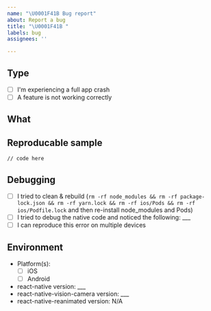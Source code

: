 ```yaml
---
name: "\U0001F41B Bug report"
about: Report a bug
title: "\U0001F41B "
labels: bug
assignees: ''

---
```


<!-- ❤️ Thank you for your contribution! ❤️ -->
<!-- Remember that you can use this project FOR FREE. -->
<!-- Badly written issues are less likely to be picked up than well written ones. -->

## Type

<!--
    Replace the `[ ]` with a `[x]` where it fits:
-->

* [ ] I'm experiencing a full app crash
* [ ] A feature is not working correctly

## What

<!--
  Enter a short description for the issue you're experiencing.
-->

## Reproducable sample

<!--
    Paste a minimal code snippet in there that I/we can use to reproduce the problem you're experiencing. You can also link a GitHub repository.
    ⚠️ Note: if you don't provide a reproducable sample, your issue will most likely not be picked up.
-->

```tsx
// code here
```

## Debugging

<!--
    Replace the `[ ]` with a `[x]` where it fits:
-->

* [ ] I tried to clean & rebuild (`rm -rf node_modules && rm -rf package-lock.json && rm -rf yarn.lock && rm -rf ios/Pods && rm -rf ios/Podfile.lock` and then re-install node_modules and Pods)
* [ ] I tried to debug the native code and noticed the following: ___
* [ ] I can reproduce this error on multiple devices

## Environment

<!--
    Replace the `[ ]` with a `[x]` where it fits, and fill in the versions from `package.json`
-->

* Platform(s):
  * [ ] iOS
  * [ ] Android
* react-native version: ___
* react-native-vision-camera version: ___
* react-native-reanimated version: N/A
